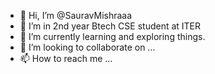 - 👋 Hi, I’m @SauravMishraaa
- 👀 I’m in 2nd year Btech CSE student at ITER 
- 🌱 I’m currently learning and exploring things.
- 💞️ I’m looking to collaborate on ...
- 📫 How to reach me ...

<!---
SauravMishraaa/SauravMishraaa is a ✨ special ✨ repository because its `README.md` (this file) appears on your GitHub profile.
You can click the Preview link to take a look at your changes.
--->
